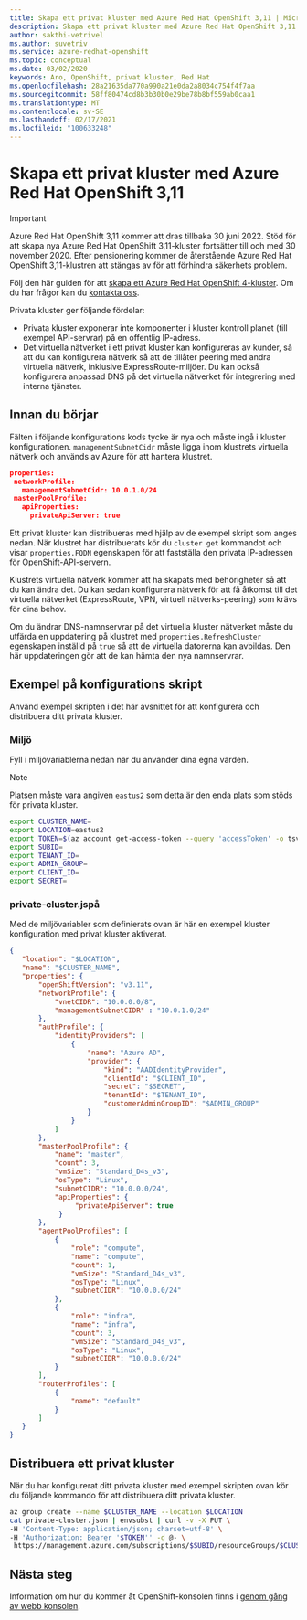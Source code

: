 ```yaml
---
title: Skapa ett privat kluster med Azure Red Hat OpenShift 3,11 | Microsoft Docs
description: Skapa ett privat kluster med Azure Red Hat OpenShift 3,11
author: sakthi-vetrivel
ms.author: suvetriv
ms.service: azure-redhat-openshift
ms.topic: conceptual
ms.date: 03/02/2020
keywords: Aro, OpenShift, privat kluster, Red Hat
ms.openlocfilehash: 28a21635da770a990a21e0da2a8034c754f4f7aa
ms.sourcegitcommit: 58ff80474cd8b3b30b0e29be78b8bf559ab0caa1
ms.translationtype: MT
ms.contentlocale: sv-SE
ms.lasthandoff: 02/17/2021
ms.locfileid: "100633248"
---
```

# <a name="create-a-private-cluster-with-azure-red-hat-openshift-311"></a>Skapa ett privat kluster med Azure Red Hat OpenShift 3,11

> [!IMPORTANT]
> Azure Red Hat OpenShift 3,11 kommer att dras tillbaka 30 juni 2022. Stöd för att skapa nya Azure Red Hat OpenShift 3,11-kluster fortsätter till och med 30 november 2020. Efter pensionering kommer de återstående Azure Red Hat OpenShift 3,11-klustren att stängas av för att förhindra säkerhets problem.
> 
> Följ den här guiden för att [skapa ett Azure Red Hat OpenShift 4-kluster](tutorial-create-cluster.md).
> Om du har frågor kan du [kontakta oss](mailto:arofeedback@microsoft.com).

Privata kluster ger följande fördelar:

* Privata kluster exponerar inte komponenter i kluster kontroll planet (till exempel API-servrar) på en offentlig IP-adress.
* Det virtuella nätverket i ett privat kluster kan konfigureras av kunder, så att du kan konfigurera nätverk så att de tillåter peering med andra virtuella nätverk, inklusive ExpressRoute-miljöer. Du kan också konfigurera anpassad DNS på det virtuella nätverket för integrering med interna tjänster.

## <a name="before-you-begin"></a>Innan du börjar

Fälten i följande konfigurations kods tycke är nya och måste ingå i kluster konfigurationen. `managementSubnetCidr` måste ligga inom klustrets virtuella nätverk och används av Azure för att hantera klustret.

```json
properties:
 networkProfile:
   managementSubnetCidr: 10.0.1.0/24
 masterPoolProfile:
   apiProperties:
     privateApiServer: true
```

Ett privat kluster kan distribueras med hjälp av de exempel skript som anges nedan. När klustret har distribuerats kör du `cluster get` kommandot och visar `properties.FQDN` egenskapen för att fastställa den privata IP-adressen för OpenShift-API-servern.

Klustrets virtuella nätverk kommer att ha skapats med behörigheter så att du kan ändra det. Du kan sedan konfigurera nätverk för att få åtkomst till det virtuella nätverket (ExpressRoute, VPN, virtuell nätverks-peering) som krävs för dina behov.

Om du ändrar DNS-namnservrar på det virtuella kluster nätverket måste du utfärda en uppdatering på klustret med `properties.RefreshCluster` egenskapen inställd på `true` så att de virtuella datorerna kan avbildas. Den här uppdateringen gör att de kan hämta den nya namnservrar.

## <a name="sample-configuration-scripts"></a>Exempel på konfigurations skript

Använd exempel skripten i det här avsnittet för att konfigurera och distribuera ditt privata kluster.

### <a name="environment"></a>Miljö

Fyll i miljövariablerna nedan när du använder dina egna värden.

> [!NOTE]
> Platsen måste vara angiven `eastus2` som detta är den enda plats som stöds för privata kluster.

``` bash
export CLUSTER_NAME=
export LOCATION=eastus2
export TOKEN=$(az account get-access-token --query 'accessToken' -o tsv)
export SUBID=
export TENANT_ID=
export ADMIN_GROUP=
export CLIENT_ID=
export SECRET=
```

### <a name="private-clusterjson"></a>private-cluster.jspå

Med de miljövariabler som definierats ovan är här en exempel kluster konfiguration med privat kluster aktiverat.

```json
{
   "location": "$LOCATION",
   "name": "$CLUSTER_NAME",
   "properties": {
       "openShiftVersion": "v3.11",
       "networkProfile": {
           "vnetCIDR": "10.0.0.0/8",
           "managementSubnetCIDR" : "10.0.1.0/24"
       },
       "authProfile": {
           "identityProviders": [
               {
                   "name": "Azure AD",
                   "provider": {
                       "kind": "AADIdentityProvider",
                       "clientId": "$CLIENT_ID",
                       "secret": "$SECRET",
                       "tenantId": "$TENANT_ID",
                       "customerAdminGroupID": "$ADMIN_GROUP"
                   }
               }
           ]
       },
       "masterPoolProfile": {
           "name": "master",
           "count": 3,
           "vmSize": "Standard_D4s_v3",
           "osType": "Linux",
           "subnetCIDR": "10.0.0.0/24",
           "apiProperties": {
                "privateApiServer": true
            }
       },
       "agentPoolProfiles": [
           {
               "role": "compute",
               "name": "compute",
               "count": 1,
               "vmSize": "Standard_D4s_v3",
               "osType": "Linux",
               "subnetCIDR": "10.0.0.0/24"
           },
           {
               "role": "infra",
               "name": "infra",
               "count": 3,
               "vmSize": "Standard_D4s_v3",
               "osType": "Linux",
               "subnetCIDR": "10.0.0.0/24"
           }
       ],
       "routerProfiles": [
           {
               "name": "default"
           }
       ]
   }
}
```

## <a name="deploy-a-private-cluster"></a>Distribuera ett privat kluster

När du har konfigurerat ditt privata kluster med exempel skripten ovan kör du följande kommando för att distribuera ditt privata kluster.

``` bash
az group create --name $CLUSTER_NAME --location $LOCATION
cat private-cluster.json | envsubst | curl -v -X PUT \
-H 'Content-Type: application/json; charset=utf-8' \
-H 'Authorization: Bearer '$TOKEN'' -d @- \
 https://management.azure.com/subscriptions/$SUBID/resourceGroups/$CLUSTER_NAME/providers/Microsoft.ContainerService/openShiftManagedClusters/$CLUSTER_NAME?api-version=2019-10-27-preview
```

## <a name="next-steps"></a>Nästa steg

Information om hur du kommer åt OpenShift-konsolen finns i [genom gång av webb konsolen](https://docs.openshift.com/container-platform/3.11/getting_started/developers_console.html).

